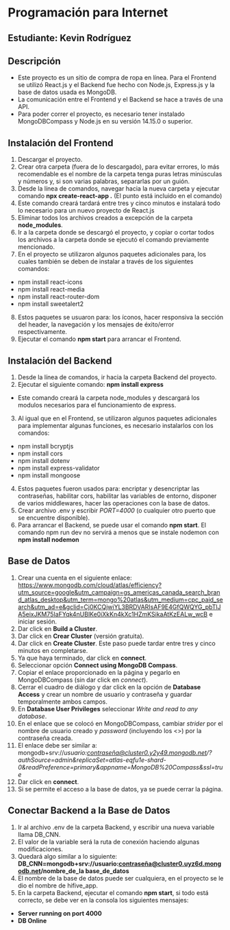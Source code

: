 # Programación para Internet

## Estudiante: Kevin Rodríguez

## Descripción
* Este proyecto es un sitio de compra de ropa en línea. Para el Frontend se utilizó React.js y el Backend fue hecho con Node.js, Express.js y la base de datos usada es MongoDB. 
* La comunicación entre el Frontend y el Backend se hace a través de una API.
* Para poder correr el proyecto, es necesario tener instalado MongoDBCompass y Node.js en su versión 14.15.0 o superior.


## Instalación del Frontend
1. Descargar el proyecto.
2. Crear otra carpeta (fuera de lo descargado), para evitar errores, lo más recomendable es el nombre de la carpeta tenga puras letras minúsculas y números y, si son varias palabras, separarlas por un guión.
3. Desde la línea de comandos, navegar hacia la nueva carpeta y ejecutar comando **npx create-react-app .** (El punto está incluido en el comando)
4. Este comando creará tardará entre tres y cinco minutos e instalará todo lo necesario para un nuevo proyecto de React.js
5. Eliminar todos los archivos creados a excepción de la carpeta **node_modules**.
6. Ir a la carpeta donde se descargó el proyecto, y copiar o cortar todos los archivos a la carpeta donde se ejecutó el comando previamente mencionado.
7. En el proyecto se utilizaron algunos paquetes adicionales para, los cuales también se deben de instalar a través de los siguientes comandos:
- npm install react-icons
- npm install react-media
- npm install react-router-dom
- npm install sweetalert2
8. Estos paquetes se usuaron para: los íconos, hacer responsiva la sección del header, la navegación y los mensajes de éxito/error respectivamente.
9. Ejecutar el comando **npm start** para arrancar el Frontend.

## Instalación del Backend
1. Desde la línea de comandos, ir hacia la carpeta Backend del proyecto.
2. Ejecutar el siguiente comando: **npm install express**
- Este comando creará la carpeta node_modules y descargará los modulos necesarios para el funcionamiento de express.
3. Al igual que en el Frontend, se utilizaron algunos paquetes adicionales para implementar algunas funciones, es necesario instalarlos con los comandos:
- npm install bcryptjs
- npm install cors
- npm install dotenv
- npm install express-validator
- npm install mongoose
4. Estos paquetes fueron usados para: encriptar y desencriptar las contraseñas, habilitar cors, habilitar las variables de entorno, disponer de varios middlewares, hacer las operaciones con la base de datos.
5. Crear archivo .env y escribir *PORT=4000* (o cualquier otro puerto que se encuentre disponible).
6. Para arrancar el Backend, se puede usar el comando **npm start**. El comando npm run dev no servirá a menos que se instale nodemon con **npm install nodemon**

## Base de Datos
1. Crear una cuenta en el siguiente enlace: https://www.mongodb.com/cloud/atlas/efficiency?utm_source=google&utm_campaign=gs_americas_canada_search_brand_atlas_desktop&utm_term=mongo%20atlas&utm_medium=cpc_paid_search&utm_ad=e&gclid=Cj0KCQjwiYL3BRDVARIsAF9E4GfQWQYG_pbTlJA5eixJKM75IaFYqk4nUBlKe0iXkKn4kXc1HZmKSikaAtKzEALw_wcB e iniciar sesión.
2. Dar click en **Build a Cluster**.
3. Dar click en **Crear Cluster** (versión gratuita).
4. Dar click en **Create Cluster**. Este paso puede tardar entre tres y cinco minutos en completarse.
5. Ya que haya terminado, dar click en **connect**.
6. Seleccionar opción **Connect using MongoDB Compass**.
7. Copiar el enlace proporcionado en la página y pegarlo en MongoDBCompass (sin dar click en *connect*).
8. Cerrar el cuadro de diálogo y dar click en la opción de **Database Access** y crear un nombre de usuario y contraseña y guardar temporalmente ambos campos.
9. En **Database User Privileges** seleccionar *Write and read to any database*.
10. En el enlace que se colocó en MongoDBCompass, cambiar *strider* por el nombre de usuario creado y *password* (incluyendo los <>) por la contraseña creada.
11. El enlace debe ser similar a: mongodb+srv://*usuario:contraseña@cluster0.y2y49.mongodb.net/?authSource=admin&replicaSet=atlas-eqfu1e-shard-0&readPreference=primary&appname=MongoDB%20Compass&ssl=true*
12. Dar click en **connect**.
13. Si se permite el acceso a la base de datos, ya se puede cerrar la página.

## Conectar Backend a la Base de Datos
1. Ir al archivo .env de la carpeta Backend, y escribir una nueva variable llama DB_CNN.
2. El valor de la variable será la ruta de conexión haciendo algunas modificaciones.
3. Quedará algo similar a lo siguiente: **DB_CNN=mongodb+srv://usuario:contraseña@cluster0.uyz6d.mongodb.net/nombre_de_la base_de_datos**
4. El nombre de la base de datos puede ser cualquiera, en el proyecto se le dio el nombre de hifive_app.
5. En la carpeta Backend, ejecutar el comando **npm start**, si todo está correcto, se debe ver en la consola los siguientes mensajes: 
* **Server running on port 4000**
* **DB Online**